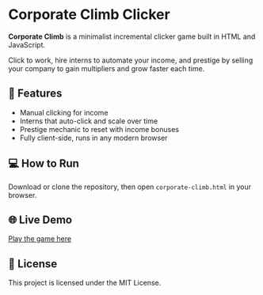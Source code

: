 # Corporate Climb Clicker

**Corporate Climb** is a minimalist incremental clicker game built in HTML and JavaScript.

Click to work, hire interns to automate your income, and prestige by selling your company to gain multipliers and grow faster each time.

## 🔧 Features
- Manual clicking for income
- Interns that auto-click and scale over time
- Prestige mechanic to reset with income bonuses
- Fully client-side, runs in any modern browser

## 💻 How to Run
Download or clone the repository, then open `corporate-climb.html` in your browser.

## 🌐 Live Demo
[Play the game here](https://shadohead55.github.io/corporate-climb-clicker/)

## 📄 License
This project is licensed under the MIT License.
